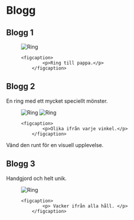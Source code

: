 
Blogg
=============================================================================

Blogg 1
-----------------------------------------------------------------------------
<figure class="figure center">
    <img src="imgd.php?src=jewels/poppsRing.jpg" alt="Ring">

    <figcaption>
            <p>Ring till pappa.</p>
        </figcaption>
</figure>


Blogg 2
------------------------------------------------------------------------------
En ring med ett mycket speciellt mönster.
<figure class="figure left">
    <img src="imgd.php?src=jewels/poppsRing2.jpg" alt="Ring">
    <img src="imgd.php?src=jewels/poppsRing3.jpg&w=500" alt="Ring">

    <figcaption>
            <p>Olika ifrån varje vinkel.</p>
        </figcaption>
</figure>
Vänd den runt för en visuell upplevelse.


Blogg 3
------------------------------------------------------------------------------
Handgjord och helt unik.
<figure class="figure right">
    <img src="imgd.php?src=jewels/poppsRing3.jpg&w=600" alt="Ring">

    <figcaption>
            <p> Vacker ifrån alla håll. </p>
        </figcaption>
</figure>
